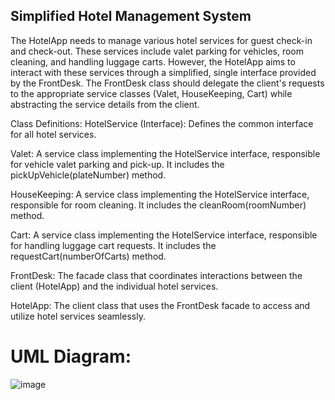 <h2>Simplified Hotel Management System</h2>

The HotelApp needs to manage various hotel services for guest check-in and check-out. These services include valet parking for vehicles, room cleaning, and handling luggage carts. 
However, the HotelApp aims to interact with these services through a simplified, single interface provided by the FrontDesk. The FrontDesk class should delegate the client's requests to the appropriate service
classes (Valet, HouseKeeping, Cart) while abstracting the service details from the client.

Class Definitions:
HotelService (Interface): Defines the common interface for all hotel services.

Valet: A service class implementing the HotelService interface, responsible for vehicle valet parking and pick-up. It includes the pickUpVehicle(plateNumber) method.

HouseKeeping: A service class implementing the HotelService interface, responsible for room cleaning. It includes the cleanRoom(roomNumber) method.

Cart: A service class implementing the HotelService interface, responsible for handling luggage cart requests. It includes the requestCart(numberOfCarts) method.

FrontDesk: The facade class that coordinates interactions between the client (HotelApp) and the individual hotel services.

HotelApp: The client class that uses the FrontDesk facade to access and utilize hotel services seamlessly.

<h1>UML Diagram:</h1>

![image](https://github.com/user-attachments/assets/4495d03d-890a-40d0-b3f6-38502c9ef804)

